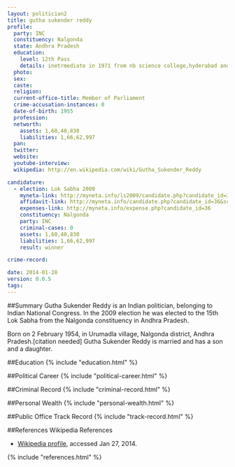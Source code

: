 ```yaml
---
layout: politician2
title: gutha sukender reddy
profile: 
  party: INC
  constituency: Nalgonda
  state: Andhra Pradesh
  education: 
    level: 12th Pass
    details: inetrmediate in 1971 from nb science college,hyderabad and b.sc (not complete) from nb science college
  photo: 
  sex: 
  caste: 
  religion: 
  current-office-title: Member of Parliament
  crime-accusation-instances: 0
  date-of-birth: 1955
  profession: 
  networth: 
    assets: 1,60,40,830
    liabilities: 1,66,62,997
  pan: 
  twitter: 
  website: 
  youtube-interview: 
  wikipedia: http://en.wikipedia.com/wiki/Gutha_Sukender_Reddy

candidature: 
  - election: Lok Sabha 2009
    myneta-link: http://myneta.info/ls2009/candidate.php?candidate_id=36
    affidavit-link: http://myneta.info/candidate.php?candidate_id=36&scan=original
    expenses-link: http://myneta.info/expense.php?candidate_id=36
    constituency: Nalgonda 
    party: INC
    criminal-cases: 0
    assets: 1,60,40,830
    liabilities: 1,66,62,997
    result: winner 

crime-record: 

date: 2014-01-28
version: 0.0.5
tags: 
---
```

##Summary
Gutha Sukender Reddy is an Indian politician, belonging to Indian National Congress. In the 2009 election he was elected to the 15th Lok Sabha from the Nalgonda constituency in Andhra Pradesh.

Born on 2 February 1954, in Urumadla village, Nalgonda district, Andhra Pradesh.[citation needed] Gutha Sukender Reddy is married and has a son and a daughter.


##Education
{% include "education.html" %}


##Political Career
{% include "political-career.html" %}


##Criminal Record
{% include "criminal-record.html" %}


##Personal Wealth
{% include "personal-wealth.html" %}


##Public Office Track Record
{% include "track-record.html" %}


##References
Wikipedia References
- [Wikipedia profile]({{page.profile.wikipedia}}), accessed Jan 27, 2014.



{% include "references.html" %}